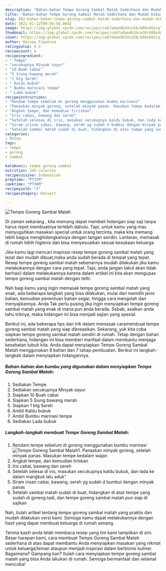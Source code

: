 ```yaml
---
description: "Bahan-bahan Tempe Goreng Sambal Matah Sederhana dan Mudah Dibuat"
title: "Bahan-bahan Tempe Goreng Sambal Matah Sederhana dan Mudah Dibuat"
slug: 982-bahan-bahan-tempe-goreng-sambal-matah-sederhana-dan-mudah-dibuat
date: 2021-01-12T09:50:56.864Z
image: https://img-global.cpcdn.com/recipes/ceb7adaedb34ce28/680x482cq70/tempe-goreng-sambal-matah-foto-resep-utama.jpg
thumbnail: https://img-global.cpcdn.com/recipes/ceb7adaedb34ce28/680x482cq70/tempe-goreng-sambal-matah-foto-resep-utama.jpg
cover: https://img-global.cpcdn.com/recipes/ceb7adaedb34ce28/680x482cq70/tempe-goreng-sambal-matah-foto-resep-utama.jpg
author: Harvey Figueroa
ratingvalue: 4.3
reviewcount: 4
recipeingredient:
- " Tempe"
- "secukupnya Minyak sayur"
- "10 Buah cabai"
- "5 Siung bawang merah"
- "1 btg Sereh"
- " Kaldu bubuk"
- " Bumbu marinasi tempe"
- " Lada bubuk"
recipeinstructions:
- "Rendam tempe sebelum di goreng menggunakan bumbu marinasi"
- "Panaskan minyak goreng, setelah minyak panas. Masukan tempe kedalam wajan"
- "Angkat tempe, dan kemudian tiriskan"
- "Iris cabai, bawang dan sereh"
- "Setelah selesai di iris, masukan secukupnya kaldu bubuk, dan lada ke dalam mangkuk lalu aduk&#34;"
- "Siram irisan cabai, bawang, sereh yg sudah d bumbui dengan minyak panas"
- "Setelah sambal matah sudah di buat, hidangkan di atas tempe yang sudah di goreng tadi, dan tempe goreng sambal matah pun siap di sajikan"
categories:
- Resep
tags:
- tempe
- goreng
- sambal

katakunci: tempe goreng sambal 
nutrition: 245 calories
recipecuisine: Indonesian
preptime: "PT37M"
cooktime: "PT36M"
recipeyield: "2"
recipecategory: Dessert

---
```



![Tempe Goreng Sambal Matah](https://img-global.cpcdn.com/recipes/ceb7adaedb34ce28/680x482cq70/tempe-goreng-sambal-matah-foto-resep-utama.jpg)

Di zaman  sekarang , kita memang dapat membeli hidangan siap saji tanpa harus repot membuatnya terlebih dahulu. Tapi, untuk kamu yang mau menyuguhkan masakan special untuk orang tercinta, maka kita memang lebih bagus menghidangkannya dengan tangan sendiri. Lantaran, memasak di rumah lebih higienis dan bisa menyesuaikan sesuai kesukaan keluarga.

Jika kamu lagi mencari inspirasi resep tempe goreng sambal matah yang lezat dan mudah dibuat,maka anda sudah berada di tempat yang tepat. Resep tempe goreng sambal matah  sebenarnya mudah dilakukan jika kamu melakukannya dengan cara yang tepat. Tapi, anda jangan takut akan tidak berhasil dalam melakukannya 
karena dalam artikel ini kita akan mengupas tempe goreng sambal matah dengan teliti.  



Nah bagi kamu yang ingin memasak tempe goreng sambal matah yang enak, ada beberapa langkah yang bisa dilakukan, mulai dari memilih jenis bahan, kemudian penentuan bahan segar, hingga cara mengolah dan menyajikannya. Anda Tak perlu pusing jika ingin menyiapkan tempe goreng sambal matah yang enak di mana pun anda berada. Sebab, asalkan anda  tahu triknya, maka hidangan ini bisa menjadi sajian yang spesial.

Berikut ini, ada beberapa tips dan trik dalam memasak caramembuat tempe goreng sambal matah yang siap dikreasikan. Sekarang, yuk kita coba siapkan tempe goreng sambal matah sendiri di rumah. Tetap dengan bahan sederhana, hidangan ini bisa memberi manfaat dalam membantu menjaga kesehatan tubuh kita. Anda dapat menyiapkan Tempe Goreng Sambal Matah menggunakan 8 bahan dan 7 tahap pembuatan. Berikut ini langkah-langkah dalam menyiapkan hidangannya.

<!--inarticleads1-->

##### Bahan-bahan dan bumbu yang digunakan dalam menyiapkan Tempe Goreng Sambal Matah:

1. Sediakan  Tempe
1. Sediakan secukupnya Minyak sayur
1. Siapkan 10 Buah cabai
1. Siapkan 5 Siung bawang merah
1. Siapkan 1 btg Sereh
1. Ambil  Kaldu bubuk
1. Ambil  Bumbu marinasi tempe
1. Sediakan  Lada bubuk




<!--inarticleads2-->

##### Langkah-langkah membuat Tempe Goreng Sambal Matah:

1. Rendam tempe sebelum di goreng menggunakan bumbu marinasi
<img src="https://img-global.cpcdn.com/steps/3b5429d8ccbe1883/160x128cq70/tempe-goreng-sambal-matah-langkah-memasak-1-foto.jpg" alt="Tempe Goreng Sambal Matah">1. Panaskan minyak goreng, setelah minyak panas. Masukan tempe kedalam wajan
1. Angkat tempe, dan kemudian tiriskan
1. Iris cabai, bawang dan sereh
1. Setelah selesai di iris, masukan secukupnya kaldu bubuk, dan lada ke dalam mangkuk lalu aduk&#34;
1. Siram irisan cabai, bawang, sereh yg sudah d bumbui dengan minyak panas
1. Setelah sambal matah sudah di buat, hidangkan di atas tempe yang sudah di goreng tadi, dan tempe goreng sambal matah pun siap di sajikan




Nah, itulah artikel tentang  tempe goreng sambal matah  yang praktis dan mudah dilakukan versi kami. Semoga kamu dapat melakukannya dengan hasil yang dapat membuat keluarga di rumah senang. 

Terima kasih anda telah membaca resep yang tim kami tampilkan di sini. Besar harapan kami, cara membuat  Tempe Goreng Sambal Matah sederhana di atas dapat membantu Anda menyiapkan masakan yang nikmat untuk keluarga/teman ataupun menjadi inspirasi dalam berbisnis kuliner. Bagaimana? Gampang kan? Itulah cara menyiapkan tempe goreng sambal matah yang bisa Anda lakukan di rumah. Semoga bermanfaat dan selamat mencoba!

